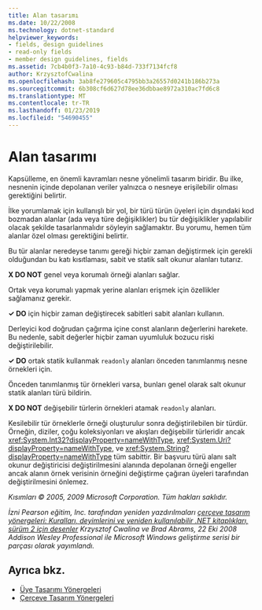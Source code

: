```yaml
---
title: Alan tasarımı
ms.date: 10/22/2008
ms.technology: dotnet-standard
helpviewer_keywords:
- fields, design guidelines
- read-only fields
- member design guidelines, fields
ms.assetid: 7cb4b0f3-7a10-4c93-b84d-733f7134fcf8
author: KrzysztofCwalina
ms.openlocfilehash: 3ab8fe279605c4795bb3a26557d0241b186b273a
ms.sourcegitcommit: 6b308cf6d627d78ee36dbbae8972a310ac7fd6c8
ms.translationtype: MT
ms.contentlocale: tr-TR
ms.lasthandoff: 01/23/2019
ms.locfileid: "54690455"
---
```

# <a name="field-design"></a>Alan tasarımı
Kapsülleme, en önemli kavramları nesne yönelimli tasarım biridir. Bu ilke, nesnenin içinde depolanan veriler yalnızca o nesneye erişilebilir olması gerektiğini belirtir.  
  
 İlke yorumlamak için kullanışlı bir yol, bir türü türün üyeleri için dışındaki kod bozmadan alanlar (ada veya türe değişiklikler) bu tür değişiklikler yapılabilir olacak şekilde tasarlanmalıdır söyleyin sağlamaktır. Bu yorumu, hemen tüm alanlar özel olması gerektiğini belirtir.  
  
 Bu tür alanlar neredeyse tanımı gereği hiçbir zaman değiştirmek için gerekli olduğundan bu katı kısıtlaması, sabit ve statik salt okunur alanları tutarız.  
  
 **X DO NOT** genel veya korumalı örneği alanları sağlar.  
  
 Ortak veya korumalı yapmak yerine alanları erişmek için özellikler sağlamanız gerekir.  
  
 **✓ DO** için hiçbir zaman değiştirecek sabitleri sabit alanları kullanın.  
  
 Derleyici kod doğrudan çağırma içine const alanların değerlerini harekete. Bu nedenle, sabit değerler hiçbir zaman uyumluluk bozucu riski değiştirilebilir.  
  
 **✓ DO** ortak statik kullanmak `readonly` alanları önceden tanımlanmış nesne örnekleri için.  
  
 Önceden tanımlanmış tür örnekleri varsa, bunları genel olarak salt okunur statik alanları türü bildirin.  
  
 **X DO NOT** değişebilir türlerin örnekleri atamak `readonly` alanları.  
  
 Kesilebilir tür örneklerle örneği oluşturulur sonra değiştirilebilen bir türdür. Örneğin, diziler, çoğu koleksiyonları ve akışları değişebilir türleridir ancak <xref:System.Int32?displayProperty=nameWithType>, <xref:System.Uri?displayProperty=nameWithType>, ve <xref:System.String?displayProperty=nameWithType> tüm sabittir. Bir başvuru türü alanı salt okunur değiştiricisi değiştirilmesini alanında depolanan örneği engeller ancak alanın örnek verisinin örneğini değiştirme çağıran üyeleri tarafından değiştirilmesini önlemez.  
  
 *Kısımları © 2005, 2009 Microsoft Corporation. Tüm hakları saklıdır.*  
  
 *İzni Pearson eğitim, Inc. tarafından yeniden yazdırılmaları [çerçeve tasarım yönergeleri: Kuralları, deyimlerini ve yeniden kullanılabilir .NET kitaplıkları, sürüm 2 için desenler](https://www.informit.com/store/framework-design-guidelines-conventions-idioms-and-9780321545619) Krzysztof Cwalina ve Brad Abrams, 22 Eki 2008 Addison Wesley Professional ile Microsoft Windows geliştirme serisi bir parçası olarak yayımlandı.*  
  
## <a name="see-also"></a>Ayrıca bkz.

- [Üye Tasarımı Yönergeleri](../../../docs/standard/design-guidelines/member.md)
- [Çerçeve Tasarım Yönergeleri](../../../docs/standard/design-guidelines/index.md)
